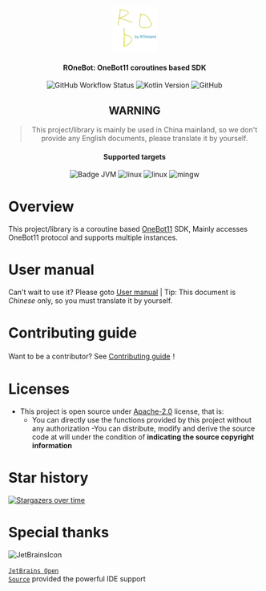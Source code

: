 <div align="center">

<img src="./assets/logo-icon-light.svg" alt="ROBICON" width="90">

<h4>ROneBot: OneBot11 coroutines based SDK</h4>

<img alt="GitHub Workflow Status" src="https://img.shields.io/github/actions/workflow/status/RTAkland/ROneBot/deploy_frontend_cf_pages.yml">
<img alt="Kotlin Version" src="https://img.shields.io/badge/Kotlin-2.1.10-pink?logo=kotlin">
<img alt="GitHub" src="https://img.shields.io/github/license/RTAkland/ROneBot?logo=apache">

## WARNING

> This project/library is mainly be used in China mainland, so we don't provide any English documents, please translate
> it by yourself.

#### Supported targets

<img src="https://img.shields.io/badge/Platform-JVM-yellow.svg?logo=openjdk&logoColor=yellow" alt="Badge JVM" />
<img src="https://img.shields.io/badge/Platform-LinuxX64/LinuxArmX64-8A2BE2.svg?logo=linux&logoColor=8A2BE2" alt="linux" />
<img src="https://img.shields.io/badge/Platform-MacOsX64/MacOsArmX64-white.svg?logo=apple&logoColor=white" alt="linux" />
<img src="https://custom-icon-badges.demolab.com/badge/Platform-MingGWX64-0078D6?logo=windows11&logoColor=blue" alt="mingw" />

</div>

# Overview

This project/library is a coroutine based [OneBot11](https://11.onebot.dev/) SDK, Mainly accesses OneBot11 protocol and
supports multiple instances.

# User manual

Can't wait to use it? Please goto [User manual](https://rob.rtast.cn/) | Tip: This document is *Chinese* only, so you
must translate it by yourself.

# Contributing guide

Want to be a contributor? See [Contributing guide](CONTRIBUTING.md)！

# Licenses

- This project is open source under [Apache-2.0](./LICENSE) license, that is:
    - You can directly use the functions provided by this project without any authorization
      -You can distribute, modify and derive the source code at will under the condition of **indicating the source
      copyright information**

# Star history

[![Stargazers over time](https://starchart.cc/RTAkland/ROneBot.svg?variant=adaptive)](https://starchart.cc/RTAkland/ROneBot)

# Special thanks

<div>

<img src="https://resources.jetbrains.com/storage/products/company/brand/logos/jetbrains.png" alt="JetBrainsIcon" width="128">

<a href="https://www.jetbrains.com/opensource/"><code>JetBrains Open Source</code></a> provided the powerful IDE support

</div>
